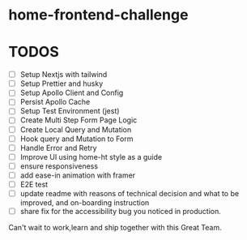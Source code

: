 # home-frontend-challenge

# TODOS

- [ ] Setup Nextjs with tailwind
- [ ] Setup Prettier and husky
- [ ] Setup Apollo Client and Config
- [ ] Persist Apollo Cache
- [ ] Setup Test Environment (jest)
- [ ] Create Multi Step Form Page Logic
- [ ] Create Local Query and Mutation
- [ ] Hook query and Mutation to Form
- [ ] Handle Error and Retry
- [ ] Improve UI using home-ht style as a guide
- [ ] ensure responsiveness
- [ ] add ease-in animation with framer
- [ ] E2E test
- [ ] update readme with reasons of technical decision and what to be improved, and on-boarding instruction
- [ ] share fix for the accessibility bug you noticed in production.

Can't wait to work,learn and ship together with this Great Team.
